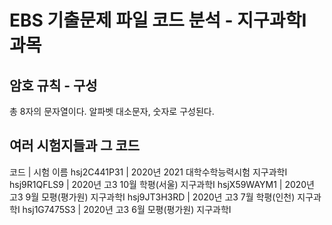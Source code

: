 # EBS 기출문제 파일 코드 분석 - 지구과학Ⅰ 과목
## 암호 규칙 - 구성
총 8자의 문자열이다.
알파벳 대소문자, 숫자로 구성된다.
## 여러 시험지들과 그 코드
코드      	| 시험 이름
hsj2C441P31	| 2020년 2021 대학수학능력시험 지구과학Ⅰ
hsj9R1QFLS9	| 2020년 고3 10월 학평(서울) 지구과학Ⅰ
hsjX59WAYM1	| 2020년 고3 9월 모평(평가원) 지구과학Ⅰ
hsj9JT3H3RD	| 2020년 고3 7월 학평(인천) 지구과학Ⅰ
hsj1G7475S3	| 2020년 고3 6월 모평(평가원) 지구과학Ⅰ
